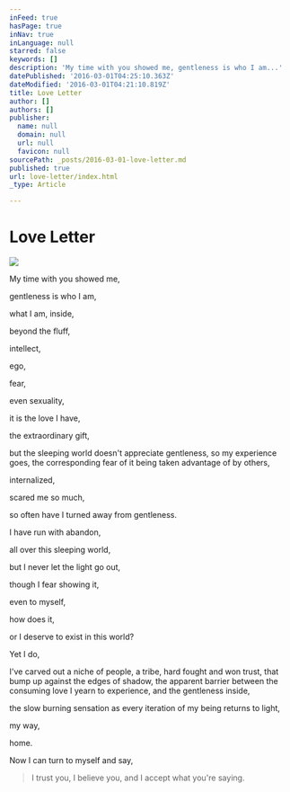 ```yaml
---
inFeed: true
hasPage: true
inNav: true
inLanguage: null
starred: false
keywords: []
description: 'My time with you showed me, gentleness is who I am...'
datePublished: '2016-03-01T04:25:10.363Z'
dateModified: '2016-03-01T04:21:10.819Z'
title: Love Letter
author: []
authors: []
publisher:
  name: null
  domain: null
  url: null
  favicon: null
sourcePath: _posts/2016-03-01-love-letter.md
published: true
url: love-letter/index.html
_type: Article

---
```

# Love Letter
![](https://the-grid-user-content.s3-us-west-2.amazonaws.com/308f33c8-f345-4665-9e88-03b053e56b9d.jpg)

My time with you showed me, 

gentleness is who I am, 

what I am,
inside, 

beyond the fluff, 

intellect, 

ego, 

fear, 

even sexuality, 

it is the love I have, 

the extraordinary gift, 

but the sleeping world doesn't appreciate gentleness, 
so my experience goes, 
the corresponding fear of it being taken advantage of by others, 

internalized, 

scared me so much, 

so often have I turned away from gentleness. 

I have run with abandon, 

all over this sleeping world, 

but I never let the light go out,  

though I fear showing it, 

even to myself, 

how does it, 

or I deserve to exist in this world? 

Yet I do, 

I've carved out a niche of people, 
a tribe,
hard fought and won trust, that bump up against the edges of shadow, 
the apparent barrier between the consuming love I yearn to experience, and the gentleness inside, 

the slow burning sensation as every iteration of my being returns to light,  

my way, 

home. 

Now I can turn to myself and say, 
> 
> I trust you, 
> I believe you, 
> and I accept what you're saying.